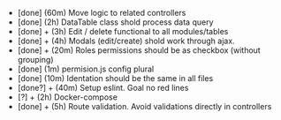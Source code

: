 - [done] (60m) Move logic to related controllers
- [done] (2h) DataTable class shold process data query
- [done] + (3h) Edit / delete functional to all modules/tables
- [done] + (4h) Modals (edit/create) shold work through ajax.
- [done] + (20m) Roles permissions should be as checkbox (without grouping)
- [done] (1m) permision.js config plural
- [done] (10m) Identation should be the same in all files
- [done?] + (40m) Setup eslint. Goal no red lines
- [?] + (2h) Docker-compose
- [done] + (5h) Route validation. Avoid validations directly in controllers
